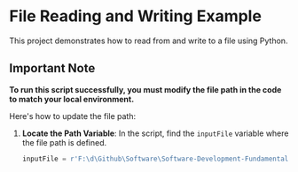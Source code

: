 # File Reading and Writing Example

This project demonstrates how to read from and write to a file using Python. 

## Important Note

**To run this script successfully, you must modify the file path in the code to match your local environment.** 

Here's how to update the file path:

1. **Locate the Path Variable**: In the script, find the `inputFile` variable where the file path is defined.
   
   ```python
   inputFile = r'F:\d\Github\Software\Software-Development-Fundamentals\Object-Oriented-Programming\17- Read and Write to a File\17- Read and Write to a File (Ahmed Maher)\Ma7er.txt'
